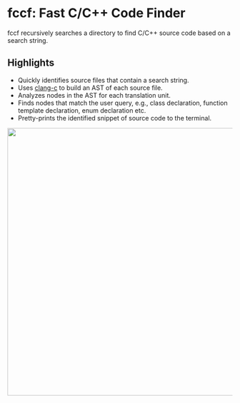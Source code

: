 # fccf: Fast C/C++ Code Finder

fccf recursively searches a directory to find C/C++ source code based on a search string.

## Highlights

* Quickly identifies source files that contain a search string.
* Uses [clang-c](https://clang.llvm.org/doxygen/group__CINDEX.html) to build an AST of each source file.
* Analyzes nodes in the AST for each translation unit.
* Finds nodes that match the user query, e.g., class declaration, function template declaration, enum declaration etc.
* Pretty-prints the identified snippet of source code to the terminal.

<p align="center">
  <img height="600" src="images/demo.png"/>  
</p>
